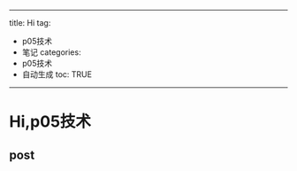  
---
title: Hi
tag: 
- p05技术 
- 笔记
categories:
- p05技术 
- 自动生成
toc: TRUE
---
 
<h1 id="hip05技术">Hi,p05技术</h1>
<h2 id="post">post</h2>
